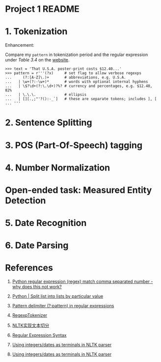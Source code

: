 # Project 1 README

# 1. Tokenization

Enhancement:

Compare my `pattern` in tokenization period and the regular expression under *Table 3.4*
on the [website](http://www.nltk.org/book/ch03.html#tab-re-symbols).

```text
>>> text = 'That U.S.A. poster-print costs $12.40...'
>>> pattern = r'''(?x)     # set flag to allow verbose regexps
...     (?:[A-Z]\.)+       # abbreviations, e.g. U.S.A.
...   | \w+(?:-\w+)*       # words with optional internal hyphens
...   | \$?\d+(?:\.\d+)?%? # currency and percentages, e.g. $12.40, 82%
...   | \.\.\.             # ellipsis
...   | [][.,;"'?():-_`]   # these are separate tokens; includes ], [
... '''
```



# 2. Sentence Splitting

# 3. POS (Part-Of-Speech) tagging

# 4. Number Normalization

# Open-ended task: Measured Entity Detection

# 5. Date Recognition

# 6. Date Parsing


# References

1. [Python regular expression (regex) match comma separated number - why does this not work?](https://stackoverflow.com/questions/16321007/python-regular-expression-regex-match-comma-separated-number-why-does-this-n)

2. [Python | Split list into lists by particular value](https://www.geeksforgeeks.org/python-split-list-into-lists-by-particular-value/)

3. [Pattern delimiter (?:pattern) in regular expressions](http://www.javascriptkit.com/javatutors/redev2.shtml)

4. [RegexpTokenizer](https://www.nltk.org/_modules/nltk/tokenize/regexp.html)

5. [NLTK实现文本切分](https://www.cnblogs.com/zrmw/p/10875684.html)

6. [Regular Expression Syntax](https://docs.python.org/3/library/re.html#regular-expression-syntax)

7. [Using integers/dates as terminals in NLTK parser](https://stackoverflow.com/questions/4148171/using-integers-dates-as-terminals-in-nltk-parser)

8. [Using integers/dates as terminals in NLTK parser](https://stackoverflow.com/questions/4148171/using-integers-dates-as-terminals-in-nltk-parser)


